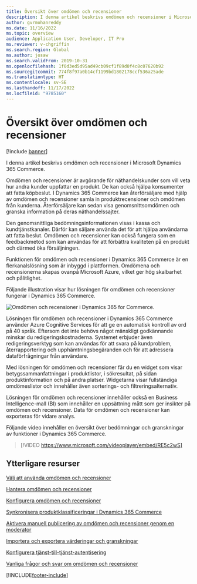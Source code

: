 ```yaml
---
title: Översikt över omdömen och recensioner
description: I denna artikel beskrivs omdömen och recensioner i Microsoft Dynamics 365 Commerce.
author: gvrmohanreddy
ms.date: 11/16/2022
ms.topic: overview
audience: Application User, Developer, IT Pro
ms.reviewer: v-chgriffin
ms.search.region: Global
ms.author: josaw
ms.search.validFrom: 2019-10-31
ms.openlocfilehash: 1f0d3ed5d95ad49cb09cf1f89d0f4c8c07620b92
ms.sourcegitcommit: 774f8f97a0b14cf1199bd1802178ccf536a25ade
ms.translationtype: HT
ms.contentlocale: sv-SE
ms.lasthandoff: 11/17/2022
ms.locfileid: "9785160"
---
```

# <a name="ratings-and-reviews-overview"></a>Översikt över omdömen och recensioner

[!include [banner](includes/banner.md)]

I denna artikel beskrivs omdömen och recensioner i Microsoft Dynamics 365 Commerce.

Omdömen och recensioner är avgörande för näthandelskunder som vill veta hur andra kunder uppfattar en produkt. De kan också hjälpa konsumenter att fatta köpbeslut. I Dynamics 365 Commerce kan återförsäljare med hjälp av omdömen och recensioner samla in produktrecensioner och omdömen från kunderna. Återförsäljare kan sedan visa genomsnittsomdömen och granska information på deras näthandelssajter.

Den genomsnittliga bedömningsinformationen visas i kassa och kundtjänstkanaler. Därför kan säljare använda det för att hjälpa användarna att fatta beslut. Omdömen och recensioner kan också fungera som en feedbackmetod som kan användas för att förbättra kvaliteten på en produkt och därmed öka försäljningen.

Funktionen för omdömen och recensioner i Dynamics 365 Commerce är en flerkanalslösning som är inbyggd i plattformen. Omdömena och recensionerna skapas ovanpå Microsoft Azure, vilket ger hög skalbarhet och pålitlighet.

Följande illustration visar hur lösningen för omdömen och recensioner fungerar i Dynamics 365 Commerce.

![Omdömen och recensioner i Dynamics 365 for Commerce.](media/Dynamics-365-Commerce-Ratings-and-Reviews-Overview.jpg)

Lösningen för omdömen och recensioner i Dynamics 365 Commerce använder Azure Cognitive Services för att ge en automatisk kontroll av ord på 40 språk. Eftersom det inte behövs något mänskligt godkännande minskar du redigeringskostnaderna. Systemet erbjuder även redigeringsverktyg som kan användas för att svara på kundproblem, återrapportering och upphämtningsbegäranden och för att adressera dataförfrågningar från användare.

Med lösningen för omdömen och recensioner får du en widget som visar betygssammanfattningar i produktlistor, i sökresultat, på sidan produktinformation och på andra platser. Widgetarna visar fullständiga omdömeslistor och innehåller även sorterings- och filtreringsalternativ.

Lösningen för omdömen och recensioner innehåller också en Business Intelligence-mall (BI) som innehåller en uppsättning mått som ger insikter på omdömen och recensioner. Data för omdömen och recensioner kan exporteras för vidare analys.

Följande video innehåller en översikt över bedömningar och granskningar av funktioner i Dynamics 365 Commerce.


> [!VIDEO https://www.microsoft.com/videoplayer/embed/RE5c2wS]

## <a name="additional-resources"></a>Ytterligare resurser

[Välj att använda omdömen och recensioner](opt-in-ratings-reviews.md)

[Hantera omdömen och recensioner](manage-reviews.md)

[Konfigurera omdömen och recensioner](configure-ratings-reviews.md)

[Synkronisera produktklassificeringar i Dynamics 365 Commerce](sync-product-ratings.md)

[Aktivera manuell publicering av omdömen och recensioner genom en moderator](manual-publish-rating-reviews.md)

[Importera och exportera värderingar och granskningar](import-export-reviews.md)

[Konfigurera tjänst-till-tjänst-autentisering](service-to-service-auth.md)

[Vanliga frågor och svar om omdömen och recensioner](ratings-reviews-faq.md)


[!INCLUDE[footer-include](../includes/footer-banner.md)]
